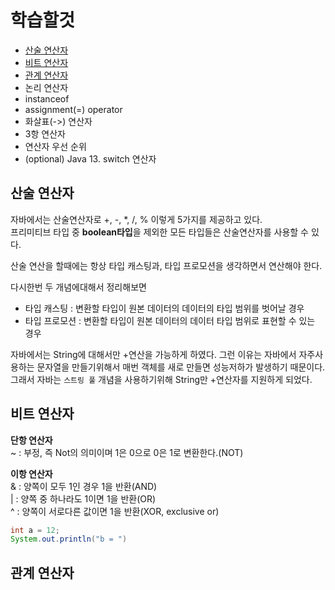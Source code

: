 # 학습할것
+ [산술 연산자](#산술-연산자)
+ [비트 연산자](#비트-연산자)
+ [관계 연산자](#관계-연산자)
+ 논리 연산자
+ instanceof
+ assignment(=) operator
+ 화살표(->) 연산자
+ 3항 연산자
+ 연산자 우선 순위
+ (optional) Java 13. switch 연산자
  
## 산술 연산자
자바에서는 산술연산자로 +, -, *, /, % 이렇게 5가지를 제공하고 있다.<br>
프리미티브 타입 중 **boolean타입**을 제외한 모든 타입들은 산술연산자를 사용할 수 있다.<br>

산술 연산을 할때에는 항상 타입 캐스팅과, 타입 프로모션을 생각하면서 연산해야 한다.

다시한번 두 개념에대해서 정리해보면
- 타입 캐스팅 : 변환할 타입이 원본 데이터의 데이터의 타입 범위를 벗어날 경우 
- 타입 프로모션 : 변환할 타입이 원본 데이터의 데이터 타입 범위로 표현할 수 있는 경우

자바에서는 String에 대해서만 +연산을 가능하게 하였다.
그런 이유는 자바에서 자주사용하는 문자열을 만들기위해서 매번 객체를 새로 만들면 성능저하가 발생하기 때문이다.
그래서 자바는 `스트링 풀` 개념을 사용하기위해 String만 +연산자를 지원하게 되었다.


## 비트 연산자

**단항 연산자**<br>
~ : 부정, 즉 Not의 의미이며 1은 0으로 0은 1로 변환한다.(NOT)

**이항 연산자**<br>
& : 양쪽이 모두 1인 경우 1을 반환(AND) <br>
| : 양쪽 중 하나라도 1이면 1을 반환(OR) <br>
^ : 양쪽이 서로다른 값이면 1을 반환(XOR, exclusive or) <br>


~~~java
int a = 12;
System.out.println("b = ")
~~~

## 관계 연산자